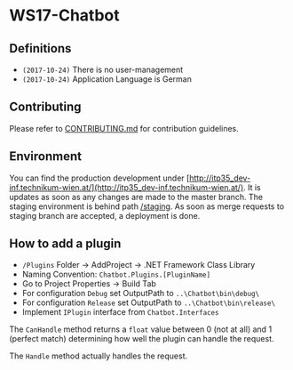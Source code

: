 # WS17-Chatbot

## Definitions

* ``(2017-10-24)`` There is no user-management
* ``(2017-10-24)`` Application Language is German

## Contributing

Please refer to [CONTRIBUTING.md](/CONTRIBUTING.md) for contribution guidelines.

## Environment

You can find the production development under [http://itp35_dev-inf.technikum-wien.at/](http://itp35_dev-inf.technikum-wien.at/). It is updates as soon as any changes are made to the master branch. The staging environment is behind path [/staging](http://itp35_dev-inf.technikum-wien.at/staging). As soon as merge requests to staging branch are accepted, a deployment is done.

## How to add a plugin

* ``/Plugins`` Folder -> AddProject -> .NET Framework Class Library
* Naming Convention: ``Chatbot.Plugins.[PluginName]``
* Go to Project Properties -> Build Tab
* For configuration ``Debug`` set OutputPath to ``..\Chatbot\bin\debug\``
* For configuration ``Release`` set OutputPath to ``..\Chatbot\bin\release\``
* Implement ``IPlugin`` interface from ``Chatbot.Interfaces``

The ``CanHandle`` method returns a ``float`` value between 0 (not at all) and 1 (perfect match) determining how well the plugin can handle the request.

The ``Handle`` method actually handles the request.